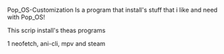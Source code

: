Pop_OS-Customization
Is a program that install's stuff that i like and need with Pop_OS!

This scrip install's theas programs

1 neofetch,
ani-cli,
mpv and
steam
